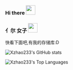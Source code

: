 ### Hi there <img src="https://raw.githubusercontent.com/MartinHeinz/MartinHeinz/master/wave.gif" width="30px">
### 亻尔 女子 <img src="https://raw.githubusercontent.com/MartinHeinz/MartinHeinz/master/wave.gif" width="30px">

快看下面吧,有我的存储库:D

![Xzhao233's GitHub stats](https://github-readme-stats.vercel.app/api?username=Xzhao233&show_icons=true&theme=radical)

![Xzhao233's Top Languages](https://github-readme-stats.vercel.app/api/top-langs/?username=Xzhao233&layout=compact&theme=transparent)
